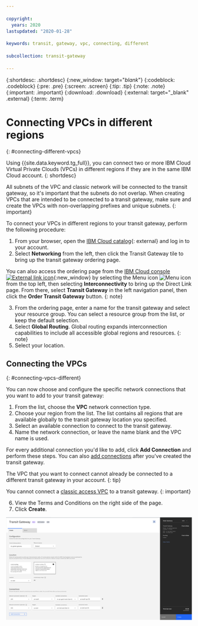 ```yaml
---

copyright:
  years: 2020
lastupdated: "2020-01-28"

keywords: transit, gateway, vpc, connecting, different

subcollection: transit-gateway

---
```


{:shortdesc: .shortdesc}
{:new_window: target="_blank_"}
{:codeblock: .codeblock}
{:pre: .pre}
{:screen: .screen}
{:tip: .tip}
{:note: .note}
{:important: .important}
{:download: .download}
{:external: target="_blank" .external}
{:term: .term}

# Connecting VPCs in different regions
{: #connecting-different-vpcs}

Using {{site.data.keyword.tg_full}}, you can connect two or more IBM Cloud Virtual Private Clouds (VPCs) in different regions if they are in the same IBM Cloud account.
{: shortdesc}

All subnets of the VPC and classic network will be connected to the transit gateway, so it's important that the subnets do not overlap. When creating VPCs that are intended to be connected to a transit gateway, make sure and create the VPCs with non-overlapping prefixes and unique subnets.
{: important}

To connect your VPCs in different regions to your transit gateway, perform the following procedure:

1. From your browser, open the [IBM Cloud catalog](https://cloud.ibm.com/catalog){: external} and log in to your account.
2. Select **Networking** from the left, then click the Transit Gateway tile to bring up the transit gateway ordering page.

  You can also access the ordering page from the [IBM Cloud console ![External link icon](../../icons/launch-glyph.svg "External link icon")](https://cloud.ibm.com){:new_window} by selecting the Menu icon ![Menu icon](../../icons/icon_hamburger.svg) from the top left, then selecting **Interconnectivity** to bring up the Direct Link page. From there, select **Transit Gateway** in the left navigation panel, then click the **Order Transit Gateway** button.
  {: note}

3. From the ordering page, enter a name for the transit gateway and select your resource group. You can select a resource group from the list, or keep the default selection.
4. Select **Global Routing**.
  Global routing expands interconnection capabilities to include all accessible global regions and resources.
  {: note}
5. Select your location.

## Connecting the VPCs
{: #connecting-vpcs-different}

You can now choose and configure the specific network connections that you want to add to your transit gateway:
1. From the list, choose the **VPC** network connection type.
2. Choose your region from the list. The list contains all regions that are available globally to the transit gateway location you specified.
3. Select an available connection to connect to the transit gateway.
4. Name the network connection, or leave the name blank and the VPC name is used.

  For every additional connection you'd like to add, click **Add Connection** and perform these steps. You can also [add connections](/docs/infrastructure/transit-gateway?topic=transit-gateway-adding-connections) after you've created the transit gateway.

  The VPC that you want to connect cannot already be connected to a different transit gateway in your account.
  {: tip}

  You cannot connect a [classic access VPC](/docs/vpc?topic=vpc-setting-up-access-to-classic-infrastructure) to a transit gateway.
  {: important}

6. View the Terms and Conditions on the right side of the page.
7. Click **Create**.

![Connect Global VPCs](images/4-connectGlobalVPCs.png "Connect Global VPCs")    

